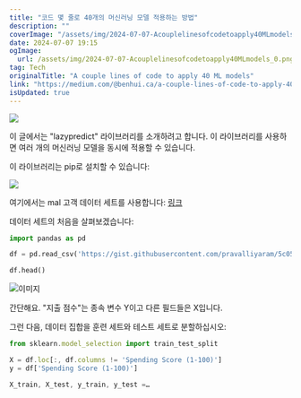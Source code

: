 ```yaml
---
title: "코드 몇 줄로 40개의 머신러닝 모델 적용하는 방법"
description: ""
coverImage: "/assets/img/2024-07-07-Acouplelinesofcodetoapply40MLmodels_0.png"
date: 2024-07-07 19:15
ogImage:
  url: /assets/img/2024-07-07-Acouplelinesofcodetoapply40MLmodels_0.png
tag: Tech
originalTitle: "A couple lines of code to apply 40 ML models"
link: "https://medium.com/@benhui.ca/a-couple-lines-of-code-to-apply-40-ml-models-d6024a98197e"
isUpdated: true
---
```


<img src="/assets/img/2024-07-07-Acouplelinesofcodetoapply40MLmodels_0.png" />

이 글에서는 "lazypredict" 라이브러리를 소개하려고 합니다. 이 라이브러리를 사용하면 여러 개의 머신러닝 모델을 동시에 적용할 수 있습니다.

이 라이브러리는 pip로 설치할 수 있습니다:

<img src="/assets/img/2024-07-07-Acouplelinesofcodetoapply40MLmodels_1.png" />

<!-- seedividend - 사각형 -->

<ins class="adsbygoogle"
     style="display:block"
     data-ad-client="ca-pub-4877378276818686"
     data-ad-slot="1898504329"
     data-ad-format="auto"
     data-full-width-responsive="true"></ins>

<script>
     (adsbygoogle = window.adsbygoogle || []).push({});
</script>

여기에서는 mal 고객 데이터 세트를 사용합니다: [링크](https://gist.githubusercontent.com/pravalliyaram/5c05f43d2351249927b8a3f3cc3e5ecf/raw/8bd6144a87988213693754baaa13fb204933282d/Mall_Customers.csv)

데이터 세트의 처음을 살펴보겠습니다:

```python
import pandas as pd

df = pd.read_csv('https://gist.githubusercontent.com/pravalliyaram/5c05f43d2351249927b8a3f3cc3e5ecf/raw/8bd6144a87988213693754baaa13fb204933282d/Mall_Customers.csv')

df.head()
```

![이미지](/assets/img/2024-07-07-Acouplelinesofcodetoapply40MLmodels_2.png)

<!-- seedividend - 사각형 -->

<ins class="adsbygoogle"
     style="display:block"
     data-ad-client="ca-pub-4877378276818686"
     data-ad-slot="1898504329"
     data-ad-format="auto"
     data-full-width-responsive="true"></ins>

<script>
     (adsbygoogle = window.adsbygoogle || []).push({});
</script>

간단해요. "지출 점수"는 종속 변수 Y이고 다른 필드들은 X입니다.

그런 다음, 데이터 집합을 훈련 세트와 테스트 세트로 분할하십시오:

```js
from sklearn.model_selection import train_test_split

X = df.loc[:, df.columns != 'Spending Score (1-100)']
y = df['Spending Score (1-100)']

X_train, X_test, y_train, y_test =…
```
